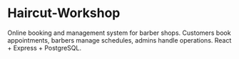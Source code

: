 # Haircut-Workshop
Online booking and management system for barber shops. Customers book appointments, barbers manage schedules, admins handle operations. React + Express + PostgreSQL.
